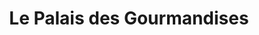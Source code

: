 ---
title: "Le Palais des Gourmandises"
url: /surgeres/le-palais-des-gourmandises/
shop: Bäckerei
---
